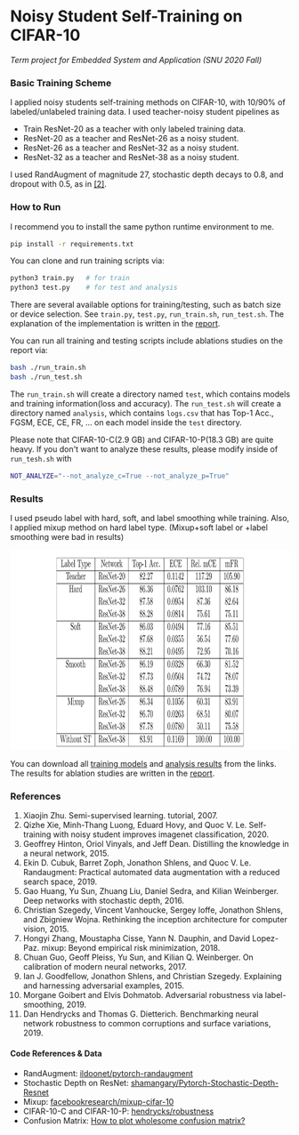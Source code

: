 # Noisy Student Self-Training on CIFAR-10

*Term project for Embedded System and Application (SNU 2020 Fall)*

### Basic Training Scheme

I applied noisy students self-training methods on CIFAR-10, with 10/90% of labeled/unlabeled training data. I used teacher-noisy student pipelines as

- Train ResNet-20 as a teacher with only labeled training data.
- ResNet-20 as a teacher and ResNet-26 as a noisy student.
- ResNet-26 as a teacher and ResNet-32 as a noisy student.
- ResNet-32 as a teacher and ResNet-38 as a noisy student.

I used RandAugment of magnitude 27, stochastic depth decays to 0.8, and dropout with 0.5, as in [[2]](https://arxiv.org/abs/1911.04252).

### How to Run

I recommend you to install the same python runtime environment to me.

```bash
pip install -r requirements.txt
```

You can clone and run training scripts via:

```bash
python3 train.py   # for train
python3 test.py    # for test and analysis
```

There are several available options for training/testing, such as batch size or device selection. See `train.py`, `test.py`, `run_train.sh`, `run_test.sh`. The explanation of the implementation is written in the [report](https://github.com/lego0901/embedded-noisystudent/blob/main/document/noisy_student_cifar_10_kor.pdf).

You can run all training and testing scripts include ablations studies on the report via:

```bash
bash ./run_train.sh
bash ./run_test.sh
```

The `run_train.sh` will create a directory named `test`, which contains models and training information(loss and accuracy). The `run_test.sh` will create a directory named `analysis`, which contains `logs.csv` that has Top-1 Acc., FGSM, ECE, CE, FR, ... on each model inside the `test` directory.

Please note that CIFAR-10-C(2.9 GB) and CIFAR-10-P(18.3 GB) are quite heavy. If you don't want to analyze these results, please modify inside of `run_tesh.sh` with

```bash
NOT_ANALYZE="--not_analyze_c=True --not_analyze_p=True"
```

### Results

I used pseudo label with hard, soft, and label smoothing while training. Also, I applied mixup method on hard label type. (Mixup+soft label or +label smoothing were bad in results)

<p align="center">
<img height="360" src=document/resource/results.png>
</p>


You can download all [training models](https://drive.google.com/file/d/16E8sqJv-k6hgZjzSSxlIy_WyJjZIIU55/view?usp=sharing) and [analysis results](https://drive.google.com/file/d/1o4iAi4Cx75iBMAjK3pfPL276fTt8sJyz/view?usp=sharing) from the links. The results for ablation studies are written in the [report](https://github.com/lego0901/embedded-noisystudent/blob/main/document/noisy_student_cifar_10_kor.pdf).

### References

1. Xiaojin Zhu. Semi-supervised learning. tutorial, 2007.
2. Qizhe Xie, Minh-Thang Luong, Eduard Hovy, and Quoc V. Le. Self-training with noisy student improves imagenet classification, 2020.
3. Geoffrey Hinton, Oriol Vinyals, and Jeff Dean. Distilling the knowledge in a neural network, 2015.
4. Ekin D. Cubuk, Barret Zoph, Jonathon Shlens, and Quoc V. Le. Randaugment: Practical automated data augmentation with a reduced search space, 2019.
5. Gao Huang, Yu Sun, Zhuang Liu, Daniel Sedra, and Kilian Weinberger. Deep networks with stochastic depth, 2016.
6. Christian Szegedy, Vincent Vanhoucke, Sergey Ioffe, Jonathon Shlens, and Zbigniew Wojna. Rethinking the inception architecture for computer vision, 2015.
7. Hongyi Zhang, Moustapha Cisse, Yann N. Dauphin, and David Lopez-Paz. mixup: Beyond empirical risk minimization, 2018.
8. Chuan Guo, Geoff Pleiss, Yu Sun, and Kilian Q. Weinberger. On calibration of modern neural networks, 2017.
9. Ian J. Goodfellow, Jonathon Shlens, and Christian Szegedy. Explaining and harnessing adversarial examples, 2015.
10. Morgane Goibert and Elvis Dohmatob. Adversarial robustness via label-smoothing, 2019.
11. Dan Hendrycks and Thomas G. Dietterich. Benchmarking neural network robustness to common corruptions and surface variations, 2019.

#### Code References & Data

- RandAugment: [ildoonet/pytorch-randaugment](https://github.com/ildoonet/pytorch-randaugment)
- Stochastic Depth on ResNet: [shamangary/Pytorch-Stochastic-Depth-Resnet](https://github.com/shamangary/Pytorch-Stochastic-Depth-Resnet)
- Mixup: [facebookresearch/mixup-cifar-10](https://github.com/facebookresearch/mixup-cifar10)
- CIFAR-10-C and CIFAR-10-P: [hendrycks/robustness](https://github.com/hendrycks/robustness)
- Confusion Matrix: [How to plot wholesome confusion matrix?](https://medium.com/@djin31/how-to-plot-wholesome-confusion-matrix-40134fd402a8)

